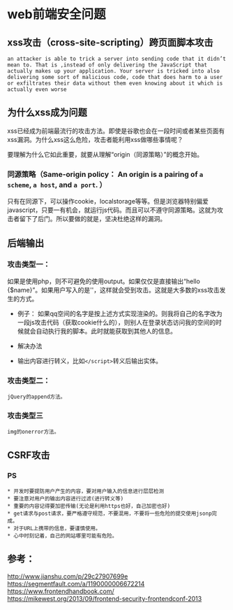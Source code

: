 # web前端安全问题

## xss攻击（cross-site-scripting）跨页面脚本攻击
`an attacker is able to trick a server into sending code that it didn’t mean to. That is ,instead of only delivering the JavaScript that actually makes up your application. Your server is tricked into also delivering some sort of malicious code, code that does harm to a user or exfiltrates their data without them even knowing about it which is actually even worse`

## 为什么xss成为问题
xss已经成为前端最流行的攻击方法。即使是谷歌也会在一段时间或者某些页面有xss漏洞。为什么xss这么危险，攻击者能利用xss做哪些事情呢？

要理解为什么它如此重要，就要从理解“origin（同源策略）”的概念开始。
### 同源策略（Same-origin policy： An origin is a pairing of `a scheme`, `a host`, and `a port`. ）
只有在同源下，可以操作cookie，localstorage等等。但是浏览器特别偏爱javascript，只要一有机会，就运行js代码。而且可以不遵守同源策略。这就为攻击者留下了后门。所以要做的就是，坚决杜绝这样的漏洞。

## 后端输出

### 攻击类型一：
如果是使用php，则不可避免的使用output。如果仅仅是直接输出“hello {$name}”。如果用户写入的是'<script type="text/javascript">beEvil()</script>'，这样就会受到攻击。这就是大多数的xss攻击发生的方式。

* 例子：
 如果qq空间的名字是按上述方式实现渲染的。则我将自己的名字改为一段js攻击代码（获取cookie什么的），则别人在登录状态访问我的空间的时候就会自动执行我的脚本。此时就能获取到其他人的信息。

* 解决办法
 * 输出内容进行转义，比如`</script>`转义后输出实体。

### 攻击类型二：
 	jQuery的append方法。

### 攻击类型三
 	img的onerror方法。

## CSRF攻击

### PS
```
* 开发时要提防用户产生的内容，要对用户输入的信息进行层层检测
* 要注意对用户的输出内容进行过滤(进行转义等)
* 重要的内容记得要加密传输(无论是利用https也好，自己加密也好)
* get请求与post请求，要严格遵守规范，不要混用，不要将一些危险的提交使用jsonp完成。
* 对于URL上携带的信息，要谨慎使用。
* 心中时刻记着，自己的网站哪里可能有危险。
```



## 参考： 
http://www.jianshu.com/p/29c27907699e
https://segmentfault.com/a/1190000006672214
https://www.frontendhandbook.com/
https://mikewest.org/2013/09/frontend-security-frontendconf-2013
